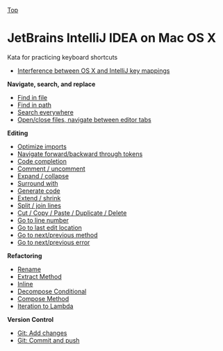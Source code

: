 [Top](README.md)

# JetBrains IntelliJ IDEA on Mac OS X

Kata for practicing keyboard shortcuts

- [Interference between OS X and IntelliJ key mappings](osx-intellij-interference.md)


**Navigate, search, and replace**

- [Find in file](ij-osx-find-in-file.md)
- [Find in path](ij-osx-find-in-path.md)
- [Search everywhere](ij-osx-search-everywhere.md)
- [Open/close files, navigate between editor tabs](ij-osx-editor-tabs.md)

**Editing**

- [Optimize imports]()
- [Navigate forward/backward through tokens]()
- [Code completion](ij-osx-code-completion.md)
- [Comment / uncomment]()
- [Expand / collapse]()
- [Surround with]()
- [Generate code]()
- [Extend / shrink]()
- [Split / join lines]()
- [Cut / Copy / Paste / Duplicate / Delete]()
- [Go to line number]()
- [Go to last edit location]()
- [Go to next/previous method]()
- [Go to next/previous error]()

**Refactoring**

- [Rename](ij-osx-rename.md)
- [Extract Method]()
- [Inline]()
- [Decompose Conditional]()
- [Compose Method]()
- [Iteration to Lambda]()

**Version Control**

- [Git: Add changes]()
- [Git: Commit and push]()
